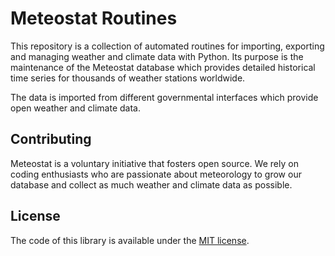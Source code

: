 # Meteostat Routines

This repository is a collection of automated routines for importing, exporting and managing weather and climate data with Python. Its purpose is the maintenance of the Meteostat database which provides detailed historical time series for thousands of weather stations worldwide.

The data is imported from different governmental interfaces which provide open weather and climate data.

## Contributing

Meteostat is a voluntary initiative that fosters open source. We rely on coding enthusiasts who are passionate about meteorology to grow our database and collect as much weather and climate data as possible.

## License

The code of this library is available under the [MIT license](https://opensource.org/licenses/MIT).
